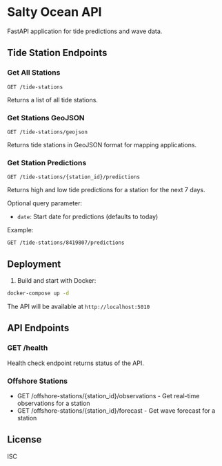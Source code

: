 # Salty Ocean API

FastAPI application for tide predictions and wave data.

## Tide Station Endpoints

### Get All Stations

```
GET /tide-stations
```

Returns a list of all tide stations.

### Get Stations GeoJSON

```
GET /tide-stations/geojson
```

Returns tide stations in GeoJSON format for mapping applications.

### Get Station Predictions

```
GET /tide-stations/{station_id}/predictions
```

Returns high and low tide predictions for a station for the next 7 days.

Optional query parameter:

- `date`: Start date for predictions (defaults to today)

Example:

```
GET /tide-stations/8419807/predictions
```

## Deployment

1. Build and start with Docker:

```bash
docker-compose up -d
```

The API will be available at `http://localhost:5010`

## API Endpoints

### GET /health

Health check endpoint returns status of the API.

### Offshore Stations

- GET /offshore-stations/{station_id}/observations - Get real-time observations for a station
- GET /offshore-stations/{station_id}/forecast - Get wave forecast for a station

## License

ISC
